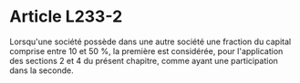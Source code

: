 # Article L233-2

Lorsqu'une société possède dans une autre société une fraction du capital comprise entre 10 et 50 %, la première est considérée,   pour l'application des sections 2 et 4 du présent chapitre, comme ayant une participation dans la seconde.